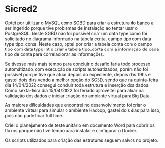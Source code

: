 # Sicred2
Optei por uitilizar o MySQL como SGBD para criar a estrutura do banco a ser ingerido porque tive problemas de instalação ao tentar usar o PostgreSQL.
Neste SGBD não foi possível criar um data type como foi solicitado no diagrama informado na tabela conta, campo tipo com data type tipo_conta. 
Neste caso, optei por criar a tabela conta com o campo tipo com data type int e criar a tabela tipo_conta com a informação de cada tipo de conta para correlacionar as informações.

Se tivesse mais mais tempo para concluir o desafio faria todo processo automátizado, com execução de scripts automatizados, porém não foi possível porque tive que atuar depois do expediente, depois das 19hs e gastei dois dias vendo a melhor opção do SGBD, sendo que na quinta-feira dia 14/04/2022 consegui concluir toda estrutura e inserção dos dados.
Como sexta-feira dia 15/04/2022 foi feriado aproveitei para atuar na validação dos dados e iniciar criação do ambiente virtual para Big Data.

As maiores dificuldades que encontrei no desenvolvimento foi criar o ambiente virtual para simular o ambiente Hadoop, gastei dois dias para isso, pois não pude ficar full time.

Criei o planejamento de teste unitário em documento Word para cobrir os fluxos porque não tive tempo para instalar e configurar o Docker.

Os scripts utilizados para criação das estruturas seguem salvos  no projeto.
